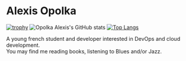 # Alexis Opolka

[![trophy](https://github-profile-trophy.vercel.app/?username=alexis-opolka&theme=radical&row=2&column=3)](https://github.com/alexis-opolka/github-profile-trophy)
![Opolka Alexis's GitHub stats](https://github-readme-stats.vercel.app/api?username=alexis-opolka&show_icons=true&theme=radical)
[![Top Langs](https://github-readme-stats.vercel.app/api/top-langs/?username=alexis-opolka&layout=compact&theme=radical)](https://github.com/anuraghazra/github-readme-stats)

A young french student and developer interested in DevOps and cloud development.  
You may find me reading books, listening to Blues and/or Jazz.  
